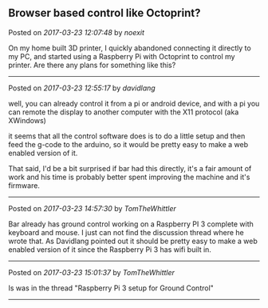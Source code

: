 ## Browser based control like Octoprint?
Posted on *2017-03-23 12:07:48* by *noexit*

On my home built 3D printer, I quickly abandoned connecting it directly to my PC, and started using a Raspberry Pi with Octoprint to control my printer. Are there any plans for something like this?

---

Posted on *2017-03-23 12:55:17* by *davidlang*

well, you can already control it from a pi or android device, and with a pi you can remote the display to another computer with the X11 protocol (aka XWindows)

it seems that all the control software does is to do a little setup and then feed the g-code to the arduino, so it would be pretty easy to make a web enabled version of it.

That said, I'd be a bit surprised if bar had this directly, it's a fair amount of work and his time is probably better spent improving the machine and it's firmware.

---

Posted on *2017-03-23 14:57:30* by *TomTheWhittler*

Bar already has ground control working on a Raspberry PI 3 complete with keyboard and mouse.
I just can not find the discussion thread where he wrote that.
As Davidlang pointed out it should be pretty easy to make a web enabled version of it since the Raspberry Pi 3 has wifi built in.

---

Posted on *2017-03-23 15:01:37* by *TomTheWhittler*

Is was in the thread "Raspberry Pi 3 setup for Ground Control"

---

